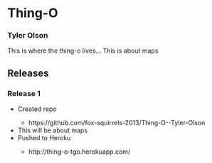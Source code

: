 <h1>Thing-O</h1>
<h3>Tyler Olson</h3>

<p>This is where the thing-o lives... This is about maps</p>


<h2>Releases</h2>

<h3>Release 1</h3>

<ul>
  <li>Created repo</li>
  <ul><li>https://github.com/fox-squirrels-2013/Thing-O--Tyler-Olson</li></ul>
  <li>This will be about maps</li>
  <li>Pushed to Heroku</li>
  <ul><li>http://thing-o-tgo.herokuapp.com/</li></ul>  
</ul>
